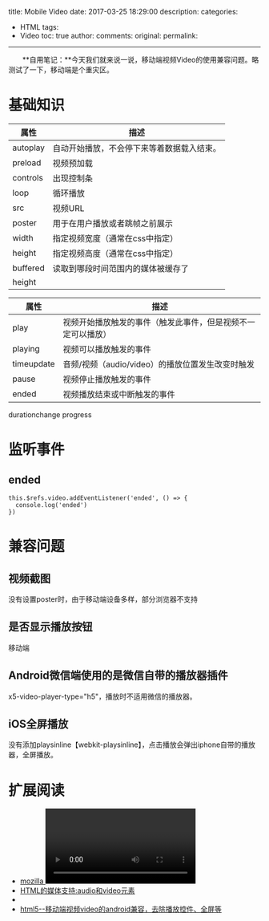 title: Mobile Video
date: 2017-03-25 18:29:00
description: 
categories:
- HTML
tags:
- Video
toc: true
author:
comments:
original:
permalink: 
---
　　**自用笔记：**今天我们就来说一说，移动端视频Video的使用兼容问题。略测试了一下，移动端是个重灾区。
<!-- more -->
# 基础知识

属性  | 描述
------------- | -------------
autoplay  | 自动开始播放，不会停下来等着数据载入结束。
preload  | 视频预加载
controls  | 出现控制条
loop  | 循环播放
src  | 视频URL
poster  | 用于在用户播放或者跳帧之前展示
width  | 指定视频宽度（通常在css中指定）
height  | 指定视频高度（通常在css中指定）
buffered  | 读取到哪段时间范围内的媒体被缓存了
height  | 


属性  | 描述
------------- | -------------
play | 视频开始播放触发的事件（触发此事件，但是视频不一定可以播放）
playing | 视频可以播放触发的事件
timeupdate | 音频/视频（audio/video）的播放位置发生改变时触发
pause | 视频停止播放触发的事件
ended | 视频播放结束或中断触发的事件
durationchange
progress

# 监听事件

## ended
```
this.$refs.video.addEventListener('ended', () => {
  console.log('ended')
})
```

# 兼容问题

## 视频截图
没有设置poster时，由于移动端设备多样，部分浏览器不支持

## 是否显示播放按钮
移动端

## Android微信端使用的是微信自带的播放器插件
x5-video-player-type="h5"，播放时不适用微信的播放器。

## iOS全屏播放
没有添加playsinline【webkit-playsinline】，点击播放会弹出iphone自带的播放器，全屏播放。

# 扩展阅读
- [mozilla <video>](https://developer.mozilla.org/zh-CN/docs/Web/HTML/Element/video "")
- [HTML的媒体支持:audio和video元素](https://developer.mozilla.org/en-US/docs/Web/HTML/Supported_media_formats "")
- []( "")
- [html5--移动端视频video的android兼容，去除播放控件、全屏等](https://segmentfault.com/a/1190000006857675#articleHeader7 "")